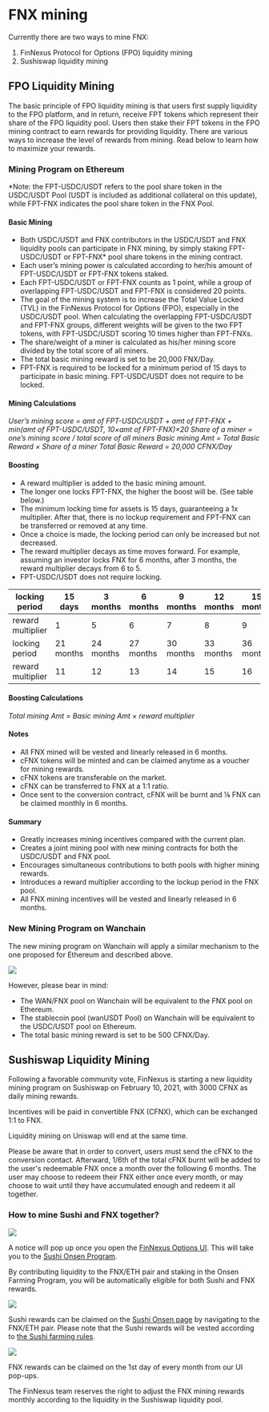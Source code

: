 # FNX mining

Currently there are two ways to mine FNX:

1. FinNexus Protocol for Options (FPO) liquidity mining
1. Sushiswap liquidity mining

## FPO Liquidity Mining

The basic principle of FPO liquidity mining is that users first supply liquidity to the FPO platform, and in return, receive FPT tokens which represent their share of the FPO liquidity pool. Users then stake their FPT tokens in the FPO mining contract to earn rewards for providing liquidity. There are various ways to increase the level of rewards from mining. Read below to learn how to maximize your rewards.

### Mining Program on Ethereum

*Note: the FPT-USDC/USDT refers to the pool share token in the USDC/USDT Pool (USDT is included as additional collateral on this update), while FPT-FNX indicates the pool share token in the FNX Pool.

#### Basic Mining

+ Both USDC/USDT and FNX contributors in the USDC/USDT and FNX liquidity pools can participate in FNX mining, by simply staking FPT-USDC/USDT or FPT-FNX* pool share tokens in the mining contract.
+ Each user’s mining power is calculated according to her/his amount of  FPT-USDC/USDT or FPT-FNX tokens staked.
+ Each FPT-USDC/USDT or FPT-FNX counts as 1 point, while a group of overlapping FPT-USDC/USDT and FPT-FNX is considered 20 points.
+ The goal of the mining system is to increase the Total Value Locked (TVL) in the FinNexus Protocol for Options (FPO), especially in the USDC/USDT pool. When calculating the overlapping FPT-USDC/USDT and FPT-FNX groups, different weights will be given to the two FPT tokens, with FPT-USDC/USDT scoring 10 times higher than FPT-FNXs.
+ The share/weight of a miner is calculated as his/her mining score divided by the total score of all miners.
+ The total basic mining reward is set to be 20,000 FNX/Day.
+ FPT-FNX is required to be locked for a minimum period of 15 days to participate in basic mining. FPT-USDC/USDT does not require to be locked.

#### Mining Calculations

*User’s mining score = amt of FPT-USDC/USDT + amt of FPT-FNX + min(amt of FPT-USDC/USDT, 10×amt of FPT-FNX)×20
Share of a miner = one’s mining score / total score of all miners
Basic mining Amt = Total Basic Reward × Share of a miner
Total Basic Reward = 20,000 CFNX/Day*

#### Boosting

+ A reward multiplier is added to the basic mining amount.
+ The longer one locks FPT-FNX, the higher the boost will be. (See table below.)
+ The minimum locking time for assets is 15 days, guaranteeing a 1x multiplier. After that, there is no lockup requirement and FPT-FNX can be transferred or removed at any time.
+ Once a choice is made, the locking period can only be increased but not decreased.
+ The reward multiplier decays as time moves forward. For example, assuming an investor locks FNX for 6 months, after 3 months, the reward multiplier decays from 6 to 5.
+ FPT-USDC/USDT does not require locking.

|locking period|15 days|3 months|6 months|9 months|12 months|15 months|18 months|
| --- | --- | --- | --- | --- | --- | --- | --- |
|reward multiplier|1|5|6|7|8|9|10|
|locking period|21 months|24 months|27 months|30 months|33 months|36 months||
|reward multiplier|11|12|13|14|15|16||

#### Boosting Calculations

*Total mining Amt = Basic mining Amt × reward multiplier*

#### Notes

+ All FNX mined will be vested and linearly released in 6 months.
+ cFNX tokens will be minted and can be claimed anytime as a voucher for mining rewards.
+ cFNX tokens are transferable on the market.
+ cFNX can be transferred to FNX at a 1:1 ratio.
+ Once sent to the conversion contract, cFNX will be burnt and ⅙ FNX can be claimed monthly in 6 months.

#### Summary

+ Greatly increases mining incentives compared with the current plan.
+ Creates a joint mining pool with new mining contracts for both the USDC/USDT and FNX pool.
+ Encourages simultaneous contributions to both pools with higher mining rewards.
+ Introduces a reward multiplier according to the lockup period in the FNX pool.
+ All FNX mining incentives will be vested and linearly released in 6 months.

### New Mining Program on Wanchain

The new mining program on Wanchain will apply a similar mechanism to the one proposed for Ethereum and described above.

![](https://i.imgur.com/Jhsuqyn.jpg)

However, please bear in mind:

+ The WAN/FNX pool on Wanchain will be equivalent to the FNX pool on Ethereum.
+ The stablecoin pool (wanUSDT Pool) on Wanchain will be equivalent to the USDC/USDT pool on Ethereum.
+ The total basic mining reward is set to be 500 CFNX/Day.

## Sushiswap Liquidity Mining

Following a favorable community vote, FinNexus is starting a new liquidity mining program on Sushiswap on February 10, 2021, with 3000 CFNX as daily mining rewards.

Incentives will be paid in convertible FNX (CFNX), which can be exchanged 1:1 to FNX.

Liquidity mining on Uniswap will end at the same time.

Please be aware that in order to convert, users must send the cFNX to the conversion contact. Afterward, 1/6th of the total cFNX burnt will be added to the user's redeemable FNX once a month over the following 6 months. The user may choose to redeem their FNX either once every month, or may choose to wait until they have accumulated enough and redeem it all together.

### How to mine Sushi and FNX together?

![](https://i.imgur.com/Sn3bmco.png)

A notice will pop up once you open the [FinNexus Options UI](options.finnexus.io). This will take you to the [Sushi Onsen Program](https://www.sushiswap.fi/pair/0xaa500101c73065f755ba9b902d643705ef2523e3).

By contributing liquidity to the FNX/ETH pair and staking in the Onsen Farming Program, you will be automatically eligible for both Sushi and FNX rewards.

![](https://i.imgur.com/zDQf4mH.png)

Sushi rewards can be claimed on the [Sushi Onsen page](https://www.sushiswap.fi/farms/special) by navigating to the FNX/ETH pair. Please note that the Sushi rewards will be vested according to [the Sushi farming rules](https://docs.sushiswap.fi/products/yield-farming/the-sushi-menu).

![](https://i.imgur.com/TEwOp8B.png)

FNX rewards can be claimed on the 1st day of every month from our UI pop-ups.

The FinNexus team reserves the right to adjust the FNX mining rewards monthly according to the liquidity in the Sushiswap liquidity pool.

